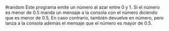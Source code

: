 #random
Este programa emite un número al azar entre 0 y 1. Si el número es menor de 0.5 manda un mensaje a la consola con el número diciendo que es menor de 0.5, En caso contrario, también devuelve en número, pero lanza a la consola además el mensaje que el número es mayor de 0.5.


